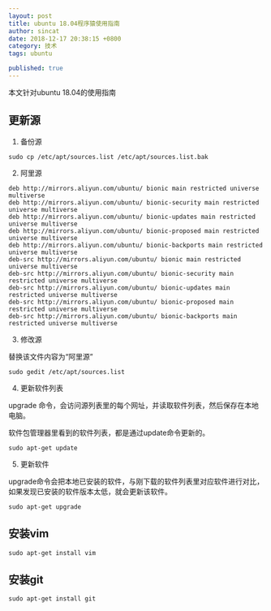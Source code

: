 ```yaml
---
layout: post
title: ubuntu 18.04程序猿使用指南
author: sincat
date: 2018-12-17 20:38:15 +0800
category: 技术
tags: ubuntu 

published: true
---
```


本文针对ubuntu 18.04的使用指南


## 更新源 ##

1. 备份源

```
sudo cp /etc/apt/sources.list /etc/apt/sources.list.bak
```

2. 阿里源

    
```
deb http://mirrors.aliyun.com/ubuntu/ bionic main restricted universe multiverse
deb http://mirrors.aliyun.com/ubuntu/ bionic-security main restricted universe multiverse
deb http://mirrors.aliyun.com/ubuntu/ bionic-updates main restricted universe multiverse
deb http://mirrors.aliyun.com/ubuntu/ bionic-proposed main restricted universe multiverse
deb http://mirrors.aliyun.com/ubuntu/ bionic-backports main restricted universe multiverse
deb-src http://mirrors.aliyun.com/ubuntu/ bionic main restricted universe multiverse
deb-src http://mirrors.aliyun.com/ubuntu/ bionic-security main restricted universe multiverse
deb-src http://mirrors.aliyun.com/ubuntu/ bionic-updates main restricted universe multiverse
deb-src http://mirrors.aliyun.com/ubuntu/ bionic-proposed main restricted universe multiverse
deb-src http://mirrors.aliyun.com/ubuntu/ bionic-backports main restricted universe multiverse
```

3. 修改源

替换该文件内容为“阿里源”
```
sudo gedit /etc/apt/sources.list  
```

4. 更新软件列表

upgrade 命令，会访问源列表里的每个网址，并读取软件列表，然后保存在本地电脑。

软件包管理器里看到的软件列表，都是通过update命令更新的。

```
sudo apt-get update
```

5. 更新软件

upgrade命令会把本地已安装的软件，与刚下载的软件列表里对应软件进行对比，如果发现已安装的软件版本太低，就会更新该软件。

```
sudo apt-get upgrade
```


## 安装vim

```
sudo apt-get install vim
```

## 安装git

```
sudo apt-get install git
```

